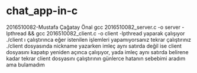 # chat_app-in-c
2016510082-Mustafa Çağatay Önal gcc 2016510082_server.c -o server -lpthread &amp;&amp; gcc 2016510082_client.c -o client -lpthread yaparak çalışıyor ./client ı çalıştırınca eğer istenilen işlemleri yapamıyorsanız tekrar çalıştırınız ./client dosyasında nickname yazarken imleç aynı satırda değil ise client dosyasını kapatıp yeniden açınca çalışıyor, yada imleç aynı satırda belirene kadar tekrar client dosyasını çalıştırının günlerce hatanın sebebimi aradım ama bulamadım
